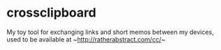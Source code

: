 # crossclipboard
My toy tool for exchanging links and short memos between my devices, used to be available at ~http://ratherabstract.com/cc/~

